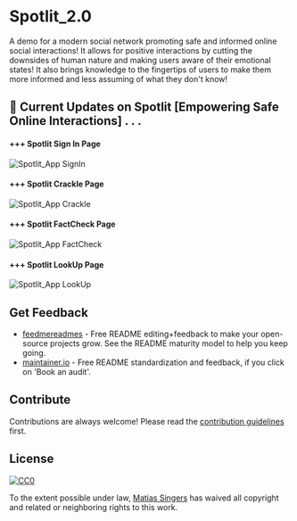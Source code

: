 # Spotlit_2.0
A demo for a modern social network promoting safe and informed online social interactions! It allows for positive interactions by cutting the downsides of human nature and making users aware of their emotional states!  It also brings knowledge to the fingertips of users to make them more informed and less assuming of what they don't know!

## 🥳 Current Updates on Spotlit [Empowering Safe Online Interactions] . . .  

<p align="center">

#### +++ Spotlit Sign In Page
![Spotlit_App SignIn](https://github.com/ex-rnd/ex-rnd/assets/121459880/0ad5e020-a569-4bce-88e5-4e5758c25544)

#### +++ Spotlit Crackle Page
![Spotlit_App Crackle](https://github.com/ex-rnd/ex-rnd/assets/121459880/8f8a41e4-a22e-4866-a4b0-8e20f49485ec)

#### +++ Spotlit FactCheck Page
![Spotlit_App FactCheck](https://github.com/ex-rnd/ex-rnd/assets/121459880/f00b6c58-e44d-4330-a209-d6380cf1cba2)

#### +++ Spotlit LookUp Page
![Spotlit_App LookUp](https://github.com/ex-rnd/ex-rnd/assets/121459880/5298a84e-1b57-4435-a0ed-74bf44f9ffd4)


</p>



## Get Feedback
<p align="center">


- [feedmereadmes](https://github.com/LappleApple/feedmereadmes#readme) - Free README editing+feedback to make your open-source projects grow. See the README maturity model to help you keep going.
- [maintainer.io](https://maintainer.io/) - Free README standardization and feedback, if you click on 'Book an audit'.

## Contribute

Contributions are always welcome!
Please read the [contribution guidelines](contributing.md) first.

## License

[![CC0](https://licensebuttons.net/p/zero/1.0/88x31.png)](https://creativecommons.org/publicdomain/zero/1.0/)

To the extent possible under law, [Matias Singers](https://mts.io) has waived all copyright and related or neighboring rights to this work.
</p>
